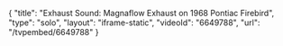{
    "title": "Exhaust Sound: Magnaflow Exhaust on 1968 Pontiac Firebird",
    "type": "solo",
    "layout": "iframe-static",
    "videoId": "6649788",
    "url": "\/tvpembed\/6649788"
}